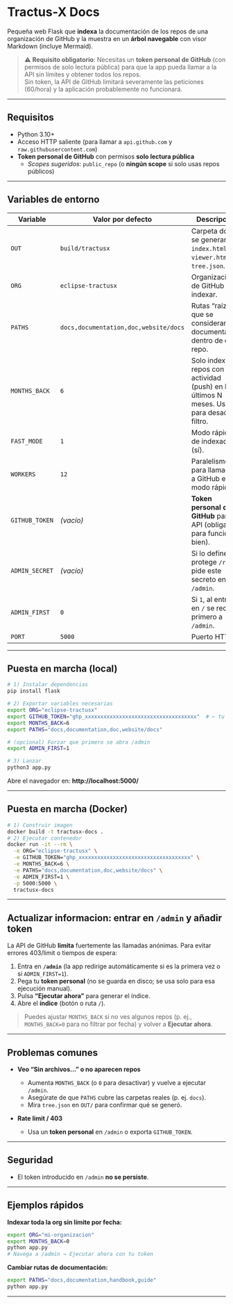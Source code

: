 # Tractus-X Docs

Pequeña web Flask que **indexa** la documentación de los repos de una organización de GitHub y la muestra en un **árbol navegable** con visor Markdown (incluye Mermaid).

> ⚠️ **Requisito obligatorio**: Necesitas un **token personal de GitHub** (con permisos de solo lectura pública) para que la app pueda llamar a la API sin límites y obtener todos los repos.  
> Sin token, la API de GitHub limitará severamente las peticiones (60/hora) y la aplicación probablemente no funcionará.

---

## Requisitos

- Python 3.10+
- Acceso HTTP saliente (para llamar a `api.github.com` y `raw.githubusercontent.com`)
- **Token personal de GitHub** con permisos **solo lectura pública**
  - *Scopes sugeridos:* `public_repo` (o **ningún scope** si solo usas repos públicos)

---

## Variables de entorno

| Variable              | Valor por defecto          | Descripción |
|-----------------------|----------------------------|-------------|
| `OUT`                 | `build/tractusx`           | Carpeta donde se generan `index.html`, `viewer.html` y `tree.json`. |
| `ORG`                 | `eclipse-tractusx`         | Organización de GitHub a indexar. |
| `PATHS`               | `docs,documentation,doc,website/docs` | Rutas “raíz” que se consideran documentación dentro de cada repo. |
| `MONTHS_BACK`         | `6`                        | Solo indexa repos con actividad (push) en los últimos N meses. Usa `0` para desactivar filtro. |
| `FAST_MODE`           | `1`                        | Modo rápido de indexado (sí). |
| `WORKERS`             | `12`                       | Paralelismo para llamadas a GitHub en modo rápido. |
| `GITHUB_TOKEN`        | *(vacío)*                  | **Token personal de GitHub** para la API (obligatorio para funcionar bien). |
| `ADMIN_SECRET`        | *(vacío)*                  | Si lo defines, protege `/run` y pide este secreto en `/admin`. |
| `ADMIN_FIRST`         | `0`                        | Si `1`, al entrar en `/` se redirige primero a `/admin`. |
| `PORT`                | `5000`                     | Puerto HTTP. |

---

## Puesta en marcha (local)

```bash
# 1) Instalar dependencias
pip install flask

# 2) Exportar variables necesarias
export ORG="eclipse-tractusx"
export GITHUB_TOKEN="ghp_xxxxxxxxxxxxxxxxxxxxxxxxxxxxxxxxxxxx"  # ← tu token
export MONTHS_BACK=6
export PATHS="docs,documentation,doc,website/docs"

# (opcional) Forzar que primero se abra /admin
export ADMIN_FIRST=1

# 3) Lanzar
python3 app.py

```

Abre el navegador en: **http://localhost:5000/**

---

## Puesta en marcha (Docker)

```bash
# 1) Construir imagen
docker build -t tractusx-docs .
# 2) Ejecutar contenedor
docker run -it --rm \
  -e ORG="eclipse-tractusx" \
  -e GITHUB_TOKEN="ghp_xxxxxxxxxxxxxxxxxxxxxxxxxxxxxxxxxxxx" \
  -e MONTHS_BACK=6 \
  -e PATHS="docs,documentation,doc,website/docs" \
  -e ADMIN_FIRST=1 \
  -p 5000:5000 \
  tractusx-docs
```

---

## Actualizar informacion: entrar en `/admin` y añadir token 

La API de GitHub **limita** fuertemente las llamadas anónimas. Para evitar errores 403/limit o tiempos de espera:

1. Entra en **`/admin`** (la app redirige automáticamente si es la primera vez o si `ADMIN_FIRST=1`).  
2. Pega tu **token personal** (no se guarda en disco; se usa solo para esa ejecución manual).  
3. Pulsa **“Ejecutar ahora”** para generar el índice.  
4. Abre el **índice** (botón o ruta `/`).

> Puedes ajustar `MONTHS_BACK` si no ves algunos repos (p. ej., `MONTHS_BACK=0` para no filtrar por fecha) y volver a **Ejecutar ahora**.

---



## Problemas comunes

- **Veo “Sin archivos…” o no aparecen repos**  
  - Aumenta `MONTHS_BACK` (o `0` para desactivar) y vuelve a ejecutar `/admin`.
  - Asegúrate de que `PATHS` cubre las carpetas reales (p. ej. `docs`).
  - Mira `tree.json` en `OUT/` para confirmar qué se generó.

- **Rate limit / 403**  
  - Usa un **token personal** en `/admin` o exporta `GITHUB_TOKEN`.

---

## Seguridad

- El token introducido en `/admin` **no se persiste**.    

---

## Ejemplos rápidos

**Indexar toda la org sin límite por fecha:**
```bash
export ORG="mi-organizacion"
export MONTHS_BACK=0
python app.py
# Navega a /admin → Ejecutar ahora con tu token
```

**Cambiar rutas de documentación:**
```bash
export PATHS="docs,documentation,handbook,guide"
python app.py
```

---


